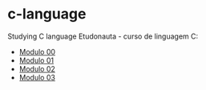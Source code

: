 # c-language
Studying C language 
Etudonauta - curso de linguagem C:
  - [Modulo 00](https://github.com/allanfm0/c-language/blob/main/Modulo%200/main.c)
  - [Modulo 01](https://github.com/allanfm0/c-language/tree/main/Modulo%201)
  - [Modulo 02](https://github.com/allanfm0/c-language/tree/main/Modulo%202)
  - [Modulo 03](https://github.com/allanfm0/c-language/tree/main/Modulo%203)
